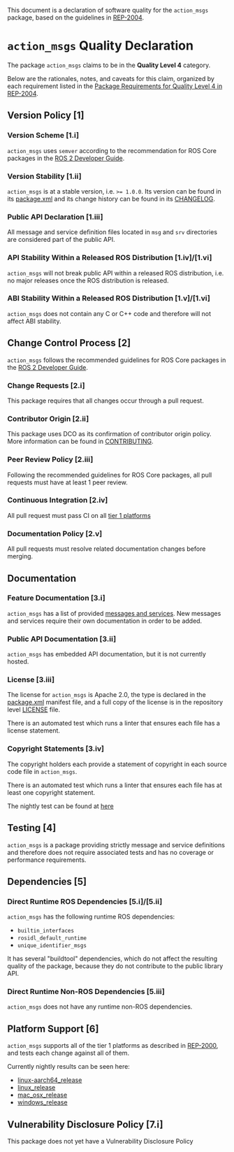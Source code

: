 This document is a declaration of software quality for the `action_msgs` package, based on the guidelines in [REP-2004](https://www.ros.org/reps/rep-2004.html).

# `action_msgs` Quality Declaration

The package `action_msgs` claims to be in the **Quality Level 4** category.

Below are the rationales, notes, and caveats for this claim, organized by each requirement listed in the [Package Requirements for Quality Level 4 in REP-2004](https://www.ros.org/reps/rep-2004.html).

## Version Policy [1]

### Version Scheme [1.i]

`action_msgs` uses `semver` according to the recommendation for ROS Core packages in the [ROS 2 Developer Guide](https://index.ros.org/doc/ros2/Contributing/Developer-Guide/#versioning).

### Version Stability [1.ii]

`action_msgs` is at a stable version, i.e. `>= 1.0.0`.
Its version can be found in its [package.xml](package.xml) and its change history can be found in its [CHANGELOG](CHANGELOG.rst).

### Public API Declaration [1.iii]

All message and service definition files located in `msg` and `srv` directories are considered part of the public API.

### API Stability Within a Released ROS Distribution [1.iv]/[1.vi]

`action_msgs` will not break public API within a released ROS distribution, i.e. no major releases once the ROS distribution is released.

### ABI Stability Within a Released ROS Distribution [1.v]/[1.vi]

`action_msgs` does not contain any C or C++ code and therefore will not affect ABI stability.

## Change Control Process [2]

`action_msgs` follows the recommended guidelines for ROS Core packages in the [ROS 2 Developer Guide](https://index.ros.org/doc/ros2/Contributing/Developer-Guide/#package-requirements).

### Change Requests [2.i]

This package requires that all changes occur through a pull request.

### Contributor Origin [2.ii]

This package uses DCO as its confirmation of contributor origin policy. More information can be found in [CONTRIBUTING](../CONTRIBUTING.md).

### Peer Review Policy [2.iii]

Following the recommended guidelines for ROS Core packages, all pull requests must have at least 1 peer review.

### Continuous Integration [2.iv]

All pull request must pass CI on all [tier 1 platforms](https://www.ros.org/reps/rep-2000.html#support-tiers)

### Documentation Policy [2.v]

All pull requests must resolve related documentation changes before merging.

## Documentation

### Feature Documentation [3.i]

`action_msgs` has a list of provided [messages and services](README.md).
New messages and services require their own documentation in order to be added.

### Public API Documentation [3.ii]

`action_msgs` has embedded API documentation, but it is not currently hosted.

### License [3.iii]

The license for `action_msgs` is Apache 2.0, the type is declared in the [package.xml](package.xml) manifest file, and a full copy of the license is in the repository level [LICENSE](../LICENSE) file.

There is an automated test which runs a linter that ensures each file has a license statement.

### Copyright Statements [3.iv]

The copyright holders each provide a statement of copyright in each source code file in `action_msgs`.

There is an automated test which runs a linter that ensures each file has at least one copyright statement.

The nightly test can be found at [here](http://build.ros2.org/view/Epr/job/Epr__rcl_interfaces__ubuntu_bionic_amd64/lastBuild/)

## Testing [4]

`action_msgs` is a package providing strictly message and service definitions and therefore does not require associated tests and has no coverage or performance requirements.

## Dependencies [5]

### Direct Runtime ROS Dependencies [5.i]/[5.ii]

`action_msgs` has the following runtime ROS dependencies:
* `builtin_interfaces`
* `rosidl_default_runtime`
* `unique_identifier_msgs`

It has several "buildtool" dependencies, which do not affect the resulting quality of the package, because they do not contribute to the public library API.

### Direct Runtime Non-ROS Dependencies [5.iii]

`action_msgs` does not have any runtime non-ROS dependencies.

## Platform Support [6]

`action_msgs` supports all of the tier 1 platforms as described in [REP-2000](https://www.ros.org/reps/rep-2000.html#support-tiers), and tests each change against all of them.

Currently nightly results can be seen here:
* [linux-aarch64_release](https://ci.ros2.org/view/nightly/job/nightly_linux-aarch64_release/lastBuild/testReport/action_msgs/)
* [linux_release](https://ci.ros2.org/view/nightly/job/nightly_linux_release/lastBuild/testReport/action_msgs/)
* [mac_osx_release](https://ci.ros2.org/view/nightly/job/nightly_osx_release/lastBuild/testReport/action_msgs/)
* [windows_release](https://ci.ros2.org/view/nightly/job/nightly_win_rel/lastBuild/testReport/action_msgs/)

## Vulnerability Disclosure Policy [7.i]

This package does not yet have a Vulnerability Disclosure Policy

